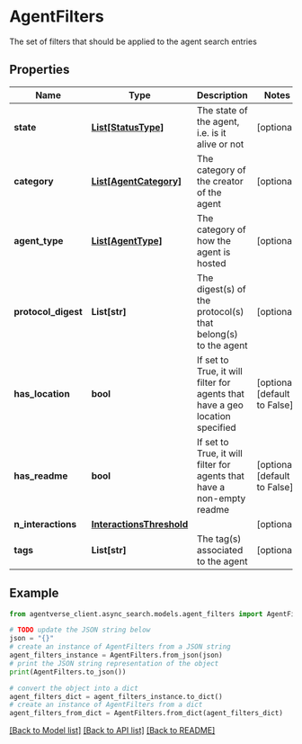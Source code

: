 # AgentFilters

The set of filters that should be applied to the agent search entries

## Properties

Name | Type | Description | Notes
------------ | ------------- | ------------- | -------------
**state** | [**List[StatusType]**](StatusType.md) | The state of the agent, i.e. is it alive or not | [optional] 
**category** | [**List[AgentCategory]**](AgentCategory.md) | The category of the creator of the agent | [optional] 
**agent_type** | [**List[AgentType]**](AgentType.md) | The category of how the agent is hosted | [optional] 
**protocol_digest** | **List[str]** | The digest(s) of the protocol(s) that belong(s) to the agent | [optional] 
**has_location** | **bool** | If set to True, it will filter for agents that have a geo location specified | [optional] [default to False]
**has_readme** | **bool** | If set to True, it will filter for agents that have a non-empty readme | [optional] [default to False]
**n_interactions** | [**InteractionsThreshold**](InteractionsThreshold.md) |  | [optional] 
**tags** | **List[str]** | The tag(s) associated to the agent | [optional] 

## Example

```python
from agentverse_client.async_search.models.agent_filters import AgentFilters

# TODO update the JSON string below
json = "{}"
# create an instance of AgentFilters from a JSON string
agent_filters_instance = AgentFilters.from_json(json)
# print the JSON string representation of the object
print(AgentFilters.to_json())

# convert the object into a dict
agent_filters_dict = agent_filters_instance.to_dict()
# create an instance of AgentFilters from a dict
agent_filters_from_dict = AgentFilters.from_dict(agent_filters_dict)
```
[[Back to Model list]](../README.md#documentation-for-models) [[Back to API list]](../README.md#documentation-for-api-endpoints) [[Back to README]](../README.md)


